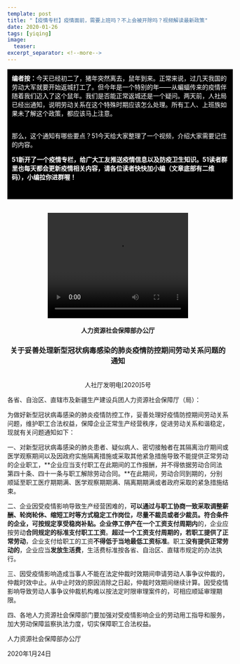 ```yaml
---
template: post
title: "【疫情专栏】疫情面前，需要上班吗？不上会被开除吗？视频解读最新政策"
date: 2020-01-26
tags: [yiqing]
image:
  teaser: 
excerpt_separator: <!--more-->
---
```

<div style="width:98%;padding:10px;background-color:black;color:white;margin:0;"><strong>编者按：</strong>今天已经初二了，猪年突然离去，鼠年到来。正常来说，过几天我国的劳动大军就要开始返城打工了。但今年是一个特别的年——从蝙蝠传来的疫情伴随着我们迈入了这个鼠年。我们是否能正常返城还是一个疑问。两天前，人社局已经出通知，说明劳动关系在这个特殊时期应该怎么处理。所有工人、上班族如果未了解这个政策，都应该马上注意。<br><br>

那么，这个通知有哪些要点？51今天给大家整理了一个视频，介绍大家需要记住的内容。

<strong>51新开了一个疫情专栏，给广大工友推送疫情信息以及防疫卫生知识。51读者群里也每天都会更新疫情相关内容，请各位读者快快加小编（文章底部有二维码），小编拉你进群喔！<br><br></strong></div><br>

<div style="text-align:center">
<video width="320" height="240" controls>
  <source src="/videos/yiqingzhengce.mp4" type="video/mp4">
哎呀！你的浏览器不支持视频播放。
</video>
</div><br>


<div style="text-align:center"><strong>人力资源社会保障部办公厅</strong><br><h3>关于妥善处理新型冠状病毒感染的肺炎疫情防控期间劳动关系问题的通知</h3><br>人社厅发明电[2020]5号</div>

各省、自治区、直辖市及新疆生产建设兵团人力资源社会保障厅（局）：

为做好新型冠状病毒感染的肺炎疫情防控工作，妥善处理好疫情防控期间劳动关系问题，维护职工合法权益，保障企业正常生产经营秩序，促进劳动关系和谐稳定，现就有关问题通知如下：

一、对新型冠状病毒感染的肺炎患者、疑似病人、密切接触者在其隔离治疗期间或医学观察期间以及因政府实施隔离措施或采取其他紧急措施导致不能提供正常劳动的企业职工，**企业应当支付职工在此期间的工作报酬，并不得依据劳动合同法第四十条、四十一条与职工解除劳动合同。**在此期间，劳动合同到期的，分别顺延至职工医疗期期满、医学观察期期满、隔离期期满或者政府采取的紧急措施结束。

二、企业因受疫情影响导致生产经营困难的，**可以通过与职工协商一致采取调整薪酬、轮岗轮休、缩短工时等方式稳定工作岗位，尽量不裁员或者少裁员。**符合条件的企业，可按规定享受稳岗补贴。企业**停工停产在一个工资支付周期内**的，企业应按劳动**合同规定的标准支付职工工资**。**超过一个工资支付周期的，若职工提供了正常劳动**，企业支付给职工的工资**不得低于当地最低工资标准**。职工**没有提供正常劳动的**，企业应当**发放生活费**，生活费标准按各省、自治区、直辖市规定的办法执行。

三、因受疫情影响造成当事人不能在法定仲裁时效期间申请劳动人事争议仲裁的，仲裁时效中止。从中止时效的原因消除之日起，仲裁时效期间继续计算。因受疫情影响导致劳动人事争议仲裁机构难以按法定时限审理案件的，可相应顺延审理期限。

四、各地人力资源社会保障部门要加强对受疫情影响企业的劳动用工指导和服务，加大劳动保障监察执法力度，切实保障职工合法权益。

人力资源社会保障部办公厅

2020年1月24日

